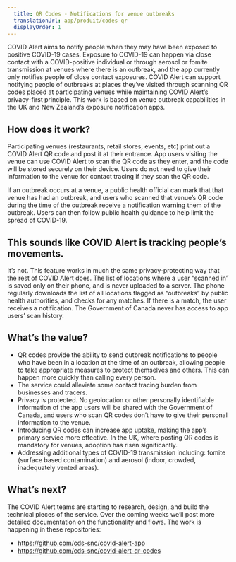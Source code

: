 ```yaml
---
  title: QR Codes - Notifications for venue outbreaks
  translationUrl: app/produit/codes-qr
  displayOrder: 1
---
```


COVID Alert aims to notify people when they may have been exposed to positive COVID-19 cases. Exposure to COVID-19 can happen via close contact with a COVID-positive individual or through aerosol or fomite transmission at venues where there is an outbreak, and the app currently only notifies people of close contact exposures. COVID Alert can support notifying people of outbreaks at places they’ve visited through scanning QR codes placed at participating venues while maintaining COVID Alert’s privacy-first principle. This work is based on venue outbreak capabilities in the UK and New Zealand’s exposure notification apps.

## How does it work?
Participating venues (restaurants, retail stores, events, etc) print out a COVID Alert QR code and post it at their entrance. App users visiting the venue can use COVID Alert to scan the QR code as they enter, and the code will be stored securely on their device. Users do not need to give their information to the venue for contact tracing if they scan the QR code.

If an outbreak occurs at a venue, a public health official can mark that that venue has had an outbreak, and users who scanned that venue’s QR code during the time of the outbreak receive a notification warning them of the outbreak. Users can then follow public health guidance to help limit the spread of COVID-19.

## This sounds like COVID Alert is tracking people’s movements.
It’s not. This feature works in much the same privacy-protecting way that the rest of COVID Alert does. The list of locations where a user “scanned in” is saved only on their phone, and is never uploaded to a server. The phone regularly downloads the list of all locations flagged as “outbreaks” by public health authorities, and checks for any matches. If there is a match, the user receives a notification. The Government of Canada never has access to app users’ scan history.

## What’s the value?

* QR codes provide the ability to send outbreak notifications to people who have been in a location at the time of an outbreak, allowing people to take appropriate measures to protect themselves and others. This can happen more quickly than calling every person.
* The service could alleviate some contact tracing burden from businesses and tracers.
* Privacy is protected. No geolocation or other personally identifiable information of the app users will be shared with the Government of Canada, and users who scan QR codes don’t have to give their personal information to the venue.
* Introducing QR codes can increase app uptake, making the app’s primary service more effective. In the UK, where posting QR codes is mandatory for venues, adoption has risen significantly.
* Addressing additional types of COVID-19 transmission including: fomite (surface based contamination) and aerosol (indoor, crowded, inadequately vented areas).

## What’s next?
The COVID Alert teams are starting to research, design, and build the technical pieces of the service. Over the coming weeks we’ll post more detailed documentation on the functionality and flows. The work is happening in these repositories:

* https://github.com/cds-snc/covid-alert-app
* https://github.com/cds-snc/covid-alert-qr-codes
